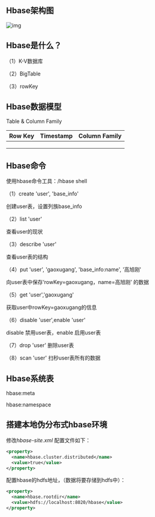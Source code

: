 ## Hbase架构图

![img](https://bkimg.cdn.bcebos.com/pic/b3b7d0a20cf431ad8b01445e4b36acaf2fdd9881?x-bce-process=image/watermark,image_d2F0ZXIvYmFpa2U4MA==,g_7,xp_5,yp_5/format,f_auto)



## Hbase是什么？

（1）K-V数据库

（2）BigTable

（3）rowKey

## Hbase数据模型

Table & Column Family

| **Row Key** | **Timestamp** | **Column Family** |
| ----------- | ------------- | ----------------- |
|             |               |                   |
|             |               |                   |
|             |               |                   |



## **Hbase命令**

使用hbase命令工具：/hbase shell

（1）create 'user', 'base_info' 

创建user表，设置列族base_info

（2）list 'user'

查看user的现状

（3）describe 'user'

查看user表的结构

（4）put 'user', 'gaoxugang', 'base_info:name', '高旭刚'

向user表中保存‘rowKey=gaoxugang，name=高旭刚’ 的数据

（5）get 'user','gaoxugang'

获取user中rowKey=gaoxugang的信息

（6）disable 'user',enable 'user'

disable 禁用user表，enable 启用user表

（7）drop 'user'  删除user表

（8）scan 'user'  扫秒user表所有的数据 

## Hbase系统表

hbase:meta

hbase:namespace

## 搭建本地伪分布式hbase环境

修改*hbase-site.xml* 配置文件如下：

```xml
<property>
  <name>hbase.cluster.distributed</name>
  <value>true</value>
</property>
```

配置hbase的hdfs地址，（数据将要存储到hdfs中）：

```xml
<property>
  <name>hbase.rootdir</name>
  <value>hdfs://localhost:8020/hbase</value>
</property>
```

